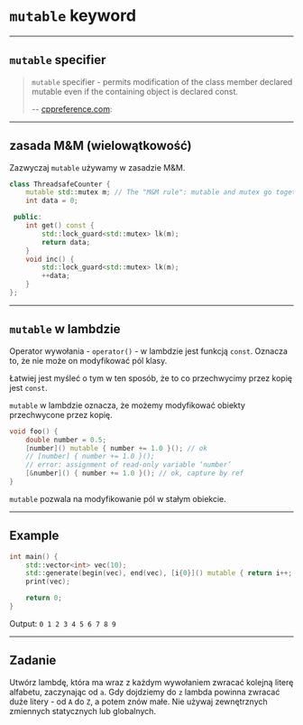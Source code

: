 <!-- .slide: data-background="#111111" -->

# `mutable` keyword

___

## `mutable` specifier

> `mutable` specifier - permits modification of the class member declared mutable even if the containing object is declared const.
>
> -- [cppreference.com](https://en.cppreference.com/w/cpp/language/cv):

___

## zasada M&M (wielowątkowość)

Zazwyczaj `mutable` używamy w zasadzie M&M.

```cpp
class ThreadsafeCounter {
    mutable std::mutex m; // The "M&M rule": mutable and mutex go together
    int data = 0;

 public:
    int get() const {
        std::lock_guard<std::mutex> lk(m);
        return data;
    }
    void inc() {
        std::lock_guard<std::mutex> lk(m);
        ++data;
    }
};
```

___

## `mutable` w lambdzie

Operator wywołania - `operator()` - w lambdzie jest funkcją `const`. Oznacza to, że nie może on modyfikować pól klasy.
<!-- .element: class="fragment fade-in" -->

Łatwiej jest myśleć o tym w ten sposób, że to co przechwycimy przez kopię jest `const`.
<!-- .element: class="fragment fade-in" -->

`mutable` w lambdzie oznacza, że możemy modyfikować obiekty przechwycone przez kopię.
<!-- .element: class="fragment fade-in" -->

```cpp
void foo() {
    double number = 0.5;
    [number]() mutable { number += 1.0 }(); // ok
    // [number] { number += 1.0 }();
    // error: assignment of read-only variable ‘number’
    [&number]() { number += 1.0 }(); // ok, capture by ref
}
```
<!-- .element: class="fragment fade-in" -->

`mutable` pozwala na modyfikowanie pól w stałym obiekcie.
<!-- .element: class="fragment fade-in" -->

___

## Example

```cpp
int main() {
    std::vector<int> vec(10);
    std::generate(begin(vec), end(vec), [i{0}]() mutable { return i++; });
    print(vec);

    return 0;
}
```

Output: `0 1 2 3 4 5 6 7 8 9`

___

## Zadanie

Utwórz lambdę, która ma wraz z każdym wywołaniem zwracać kolejną literę alfabetu, zaczynając od `a`. Gdy dojdziemy do `z` lambda powinna zwracać duże litery - od `A` do `Z`, a potem znów małe. Nie używaj zewnętrznych zmiennych statycznych lub globalnych.
